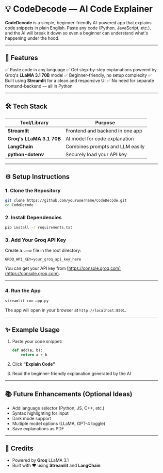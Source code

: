 # 💡 CodeDecode — AI Code Explainer

**CodeDecode** is a simple, beginner-friendly AI-powered app that explains code snippets in plain English. Paste any code (Python, JavaScript, etc.), and the AI will break it down so even a beginner can understand what's happening under the hood.

---

## 🚀 Features

✅ Paste code in any language
✅ Get step-by-step explanations powered by Groq's **LLaMA 3.1 70B** model
✅ Beginner-friendly, no setup complexity
✅ Built using **Streamlit** for a clean and responsive UI
✅ No need for separate frontend-backend — all in Python

---

## 🛠️ Tech Stack

| Tool/Library             | Purpose                         |
| ------------------------ | ------------------------------- |
| **Streamlit**            | Frontend and backend in one app |
| **Groq's LLaMA 3.1 70B** | AI model for code explanation   |
| **LangChain**            | Combines prompts and LLM easily |
| **python-dotenv**        | Securely load your API key      |

---

## ⚙️ Setup Instructions

### 1. **Clone the Repository**

```bash
git clone https://github.com/yourusername/CodeDecode.git
cd CodeDecode
```

### 2. **Install Dependencies**

```bash
pip install -r requirements.txt
```

### 3. **Add Your Groq API Key**

Create a `.env` file in the root directory:

```
GROQ_API_KEY=your_groq_api_key_here
```

You can get your API key from [https://console.groq.com](https://console.groq.com).

---

### 4. **Run the App**

```bash
streamlit run app.py
```

The app will open in your browser at `http://localhost:8501`.

---

## ✨ Example Usage

1. Paste your code snippet:

   ```python
   def add(a, b):
       return a + b
   ```

2. Click **"Explain Code"**

3. Read the beginner-friendly explanation generated by the AI

---

## 📚 Future Enhancements (Optional Ideas)

* Add language selector (Python, JS, C++, etc.)
* Syntax highlighting for input
* Dark mode support
* Multiple model options (LLaMA, GPT-4 toggle)
* Save explanations as PDF

---

## 🤝 Credits

* Powered by **Groq** LLaMA 3.1
* Built with ❤️ using **Streamlit** and **LangChain**

